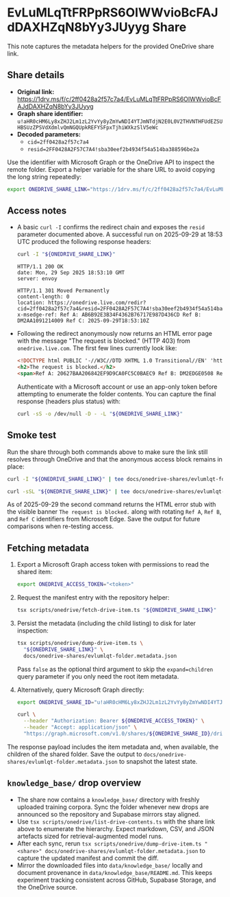 # EvLuMLqTtFRPpRS6OIWWvioBcFAJdDAXHZqN8bYy3JUyyg Share

This note captures the metadata helpers for the provided OneDrive share link.

## Share details

- **Original link:**
  https://1drv.ms/f/c/2ff0428a2f57c7a4/EvLuMLqTtFRPpRS6OIWWvioBcFAJdDAXHZqN8bYy3JUyyg
- **Graph share identifier:**
  `u!aHR0cHM6Ly8xZHJ2Lm1zL2YvYy8yZmYwNDI4YTJmNTdjN2E0L0V2THVNTHFUdEZSUHBSUzZPSVdXdmlvQmNGQUpkREFYSFpxTjhiWXkzSlV5eWc`
- **Decoded parameters:**
  - `cid=2ff0428a2f57c7a4`
  - `resid=2FF0428A2F57C7A4!sba30eef2b4934f54a514ba388596be2a`

Use the identifier with Microsoft Graph or the OneDrive API to inspect the
remote folder. Export a helper variable for the share URL to avoid copying the
long string repeatedly:

```bash
export ONEDRIVE_SHARE_LINK="https://1drv.ms/f/c/2ff0428a2f57c7a4/EvLuMLqTtFRPpRS6OIWWvioBcFAJdDAXHZqN8bYy3JUyyg"
```

## Access notes

- A basic `curl -I` confirms the redirect chain and exposes the `resid`
  parameter documented above. A successful run on 2025-09-29 at 18:53 UTC
  produced the following response headers:

  ```bash
  curl -I "${ONEDRIVE_SHARE_LINK}"
  ```

  ```text
  HTTP/1.1 200 OK
  date: Mon, 29 Sep 2025 18:53:10 GMT
  server: envoy

  HTTP/1.1 301 Moved Permanently
  content-length: 0
  location: https://onedrive.live.com/redir?cid=2ff0428a2f57c7a4&resid=2FF0428A2F57C7A4!sba30eef2b4934f54a514ba388596be2a&ithint=folder&migratedtospo=true&redeem=aHR0cHM6Ly8xZHJ2Lm1zL2YvYy8yZmYwNDI4YTJmNTdjN2E0L0V2THVNTHFUdEZSUHBSUzZPSVdXdmlvQmNGQUpkREFYSFpxTjhiWXkzSlV5eWc
  x-msedge-ref: Ref A: AB6B92E3B34F4362B76717E987D436CD Ref B: DM2AA1091214009 Ref C: 2025-09-29T18:53:10Z
  ```

- Following the redirect anonymously now returns an HTML error page with the
  message "The request is blocked." (HTTP 403) from `onedrive.live.com`. The
  first few lines currently look like:

  ```html
  <!DOCTYPE html PUBLIC '-//W3C//DTD XHTML 1.0 Transitional//EN' 'http://www.w3.org/TR/xhtml1/DTD/xhtml1-transitional.dtd'><html xmlns='http://www.w3.org/1999/xhtml'><head>...
  <h2>The request is blocked.</h2>
  <span>Ref A: 20627BAA206842EF9D9CA0FC5C0BAEC9 Ref B: DM2EDGE0508 Ref C: 2025-09-29T18:53:15Z</span>
  ```

  Authenticate with a Microsoft account or use an app-only token before
  attempting to enumerate the folder contents. You can capture the final
  response (headers plus status) with:

  ```bash
  curl -sS -o /dev/null -D - -L "${ONEDRIVE_SHARE_LINK}"
  ```

## Smoke test

Run the share through both commands above to make sure the link still resolves
through OneDrive and that the anonymous access block remains in place:

```bash
curl -I "${ONEDRIVE_SHARE_LINK}" | tee docs/onedrive-shares/evlumlqt-folder.headers.txt

curl -sSL "${ONEDRIVE_SHARE_LINK}" | tee docs/onedrive-shares/evlumlqt-folder.403.html | head
```

As of 2025-09-29 the second command returns the HTML error stub with the
visible banner `The request is blocked.` along with rotating `Ref A`, `Ref B`,
and `Ref C` identifiers from Microsoft Edge. Save the output for future
comparisons when re-testing access.

## Fetching metadata

1. Export a Microsoft Graph access token with permissions to read the shared
   item:

   ```bash
   export ONEDRIVE_ACCESS_TOKEN="<token>"
   ```

2. Request the manifest entry with the repository helper:

   ```bash
   tsx scripts/onedrive/fetch-drive-item.ts "${ONEDRIVE_SHARE_LINK}"
   ```

3. Persist the metadata (including the child listing) to disk for later
   inspection:

   ```bash
   tsx scripts/onedrive/dump-drive-item.ts \
     "${ONEDRIVE_SHARE_LINK}" \
     docs/onedrive-shares/evlumlqt-folder.metadata.json
   ```

   Pass `false` as the optional third argument to skip the `expand=children`
   query parameter if you only need the root item metadata.

4. Alternatively, query Microsoft Graph directly:

   ```bash
   export ONEDRIVE_SHARE_ID="u!aHR0cHM6Ly8xZHJ2Lm1zL2YvYy8yZmYwNDI4YTJmNTdjN2E0L0V2THVNTHFUdEZSUHBSUzZPSVdXdmlvQmNGQUpkREFYSFpxTjhiWXkzSlV5eWc"
   ```

   ```bash
   curl \
     --header "Authorization: Bearer ${ONEDRIVE_ACCESS_TOKEN}" \
     --header "Accept: application/json" \
     "https://graph.microsoft.com/v1.0/shares/${ONEDRIVE_SHARE_ID}/driveItem?expand=children"
   ```

The response payload includes the item metadata and, when available, the
children of the shared folder. Save the output to
`docs/onedrive-shares/evlumlqt-folder.metadata.json` to snapshot the latest
state.

## `knowledge_base/` drop overview

- The share now contains a `knowledge_base/` directory with freshly uploaded
  training corpora. Sync the folder whenever new drops are announced so the
  repository and Supabase mirrors stay aligned.
- Use `tsx scripts/onedrive/list-drive-contents.ts` with the share link above to
  enumerate the hierarchy. Expect markdown, CSV, and JSON artefacts sized for
  retrieval-augmented model runs.
- After each sync, rerun
  `tsx scripts/onedrive/dump-drive-item.ts "<share>" docs/onedrive-shares/evlumlqt-folder.metadata.json`
  to capture the updated manifest and commit the diff.
- Mirror the downloaded files into `data/knowledge_base/` locally and document
  provenance in `data/knowledge_base/README.md`. This keeps experiment tracking
  consistent across GitHub, Supabase Storage, and the OneDrive source.
